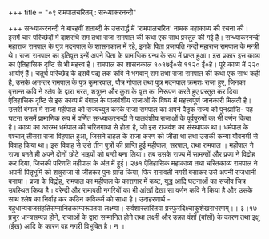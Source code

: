 +++
title = "०९ रामपालचरितम् : सन्ध्याकरनन्दी"

+++
सन्ध्याकरनन्दी ने बारहवीं शताब्दी के उत्तरार्द्ध में 'रामपालचरित' नामक महाकाव्य की रचना की। इसमें चार परिच्छेदों में दाशरथि राम तथा राजा रामपाल की कथा एक साथ प्रस्तुत की गई है।
सन्ध्याकरनन्दी महाराज रामपाल के पुत्र मदनपाल के शासनकाल में रहे, इनके पिता प्रजापति नन्दी महाराज रामपाल के मन्त्री थे। राजा रामपाल का इतिवृत्त इन्हें अपने पिता के प्रामाणिक ग्रन्थ के रूप में प्राप्त हुआ। इस प्रकार इस काव्य का ऐतिहासिक दृष्टि से भी महत्त्व है। रामपाल का शासनकाल १०१७ई०से ११२० ई०है।
पूरे काव्य में २२० आर्याएं हैं। चतुर्थ परिच्छेद के दसवें पद्य तक कवि ने भगवान् राम तथा राजा रामपाल की कथा एक साथ कही है, उसके अनन्तर रामपाल के पुत्र कुमारपाल, पौत्र गोपाल तथा पुत्र मदनपाल क्रमशः राजा हुए, जिनका वृत्तान्त कवि ने श्लेष के द्वारा भरत, शत्रुघ्न और कुश के वृत्त का निरूपण करते हुए प्रस्तुत कर दिया
ऐतिहासिक दृष्टि से इस काव्य में बंगाल के पालवंशीय राजाओं के विषय में महत्त्वपूर्ण जानकारी मिलती है। उत्तरी बंगाल में राजा महीपाल को राज्यच्युत करके राजा रामपाल का अपने पैतृक राज्य को पुनःप्राप्ति- यह घटना उसमें प्रामाणिक रूप में वर्णित
सन्ध्याकरनन्दी ने पालवंशीय राजाओं के पूर्वपुरुषों का भी वर्णन किया है। काव्य का आरम्भ धर्मपाल की चरितगाथा से होता है, जो इस राजवंश का संस्थापक था। धर्मपाल के पश्चात् तीसरा राजा विहपाल हुआ, जिसने दाहल के राजा करण को जीता था तथा उसकी कन्या यौवनश्री से विवाह किया था। इस विवाह से उसे तीन पुत्रों की प्राप्ति हुई महीपाल, सरपाल, तथा रामपाल । महीपाल ने राजा बनते ही अपने दोनों छोटे भाइयों को बन्दी बना लिया। तब उसके राज्य में सामन्तों और प्रजा ने विद्रोह कर दिया, जिसकी परिणति महीपाल के अंत में हुई।
२७१
ऐतिहासिक महाकाव्य तथा चरितकाव्य रामपाल ने अपनी पितृभूमि को शत्रुराजा से जीतकर पुनः प्राप्त किया, फिर रामावती नगरी बसाकर उसे अपनी राजधानी बनाया। प्रजा के विद्रोह, रामपाल का महीपाल के कारागार में कष्ट, युद्ध आदि घटनाओं का सजीव चित्र उपस्थित किया है। वरेन्द्री और रामावती नगरियों का भी आंखों देखा सा वर्णन कवि ने किया है और उसके साथ श्लेष का निर्वाह कर कठिन कविकर्म को साधा है। उदाहरणार्थ -
बहुधान्यराजसंहतिसम्मानितकाम्यरूपतया लक्ष्म्या।
सर्वशास्तारितया प्रस्फुरदिक्ष्चाकुशेखराभरणम्।। ३।१७ प्रचुर धान्यसम्पन्न होने, राजाओं के द्वारा सम्मानित होने तथा लक्ष्मी और उन्नत वंशों (बांसों) के कारण तथा इक्षु (ईख) आदि के कारण वह नगरी विभूषित है। न ।